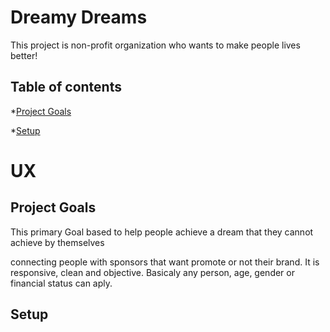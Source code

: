 # **Dreamy Dreams**

This project is non-profit organization who wants to make people lives better!

## Table of contents

*[Project Goals](#project-goals)

*[Setup](#setup)

# UX

## Project Goals

This primary Goal based to help people achieve a dream that they cannot achieve by themselves

connecting people with sponsors that want promote or not their brand.
It is responsive, clean and objective. Basicaly any person, age, gender or financial status can aply.

## Setup




